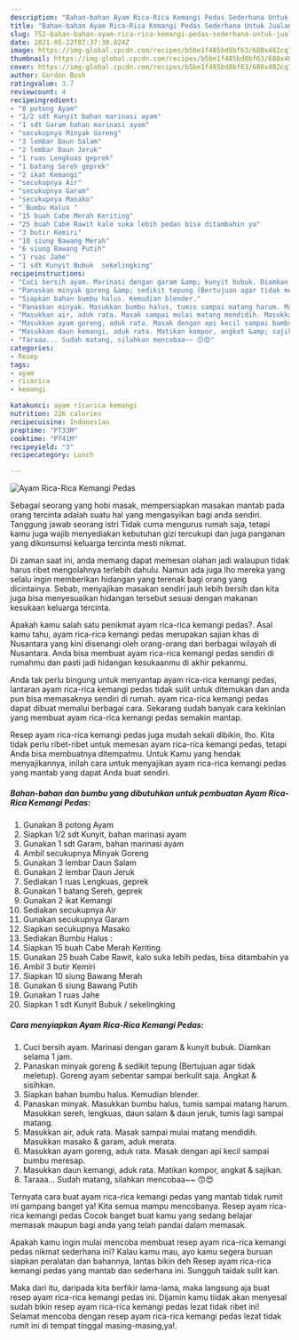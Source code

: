 ```yaml
---
description: "Bahan-bahan Ayam Rica-Rica Kemangi Pedas Sederhana Untuk Jualan"
title: "Bahan-bahan Ayam Rica-Rica Kemangi Pedas Sederhana Untuk Jualan"
slug: 752-bahan-bahan-ayam-rica-rica-kemangi-pedas-sederhana-untuk-jualan
date: 2021-05-22T07:37:30.824Z
image: https://img-global.cpcdn.com/recipes/b5be1f485bd8bf63/680x482cq70/ayam-rica-rica-kemangi-pedas-foto-resep-utama.jpg
thumbnail: https://img-global.cpcdn.com/recipes/b5be1f485bd8bf63/680x482cq70/ayam-rica-rica-kemangi-pedas-foto-resep-utama.jpg
cover: https://img-global.cpcdn.com/recipes/b5be1f485bd8bf63/680x482cq70/ayam-rica-rica-kemangi-pedas-foto-resep-utama.jpg
author: Gordon Bush
ratingvalue: 3.7
reviewcount: 4
recipeingredient:
- "8 potong Ayam"
- "1/2 sdt Kunyit bahan marinasi ayam"
- "1 sdt Garam bahan marinasi ayam"
- "secukupnya Minyak Goreng"
- "3 lembar Daun Salam"
- "2 lembar Daun Jeruk"
- "1 ruas Lengkuas geprek"
- "1 batang Sereh geprek"
- "2 ikat Kemangi"
- "secukupnya Air"
- "secukupnya Garam"
- "secukupnya Masako"
- " Bumbu Halus "
- "15 buah Cabe Merah Keriting"
- "25 buah Cabe Rawit kalo suka lebih pedas bisa ditambahin ya"
- "3 butir Kemiri"
- "10 siung Bawang Merah"
- "6 siung Bawang Putih"
- "1 ruas Jahe"
- "1 sdt Kunyit Bubuk  sekelingking"
recipeinstructions:
- "Cuci bersih ayam. Marinasi dengan garam &amp; kunyit bubuk. Diamkan selama 1 jam."
- "Panaskan minyak goreng &amp; sedikit tepung (Bertujuan agar tidak meletup). Goreng ayam sebentar sampai berkulit saja. Angkat &amp; sisihkan."
- "Siapkan bahan bumbu halus. Kemudian blender."
- "Panaskan minyak. Masukkan bumbu halus, tumis sampai matang harum. Masukkan sereh, lengkuas, daun salam &amp; daun jeruk, tumis lagi sampai matang."
- "Masukkan air, aduk rata. Masak sampai mulai matang mendidih. Masukkan masako &amp; garam, aduk merata."
- "Masukkan ayam goreng, aduk rata. Masak dengan api kecil sampai bumbu meresap."
- "Masukkan daun kemangi, aduk rata. Matikan kompor, angkat &amp; sajikan."
- "Taraaa... Sudah matang, silahkan mencobaa~~ 😙😍"
categories:
- Resep
tags:
- ayam
- ricarica
- kemangi

katakunci: ayam ricarica kemangi 
nutrition: 226 calories
recipecuisine: Indonesian
preptime: "PT33M"
cooktime: "PT41M"
recipeyield: "3"
recipecategory: Lunch

---
```



![Ayam Rica-Rica Kemangi Pedas](https://img-global.cpcdn.com/recipes/b5be1f485bd8bf63/680x482cq70/ayam-rica-rica-kemangi-pedas-foto-resep-utama.jpg)

Sebagai seorang yang hobi masak, mempersiapkan masakan mantab pada orang tercinta adalah suatu hal yang mengasyikan bagi anda sendiri. Tanggung jawab seorang istri Tidak cuma mengurus rumah saja, tetapi kamu juga wajib menyediakan kebutuhan gizi tercukupi dan juga panganan yang dikonsumsi keluarga tercinta mesti nikmat.

Di zaman  saat ini, anda memang dapat memesan olahan jadi walaupun tidak harus ribet mengolahnya terlebih dahulu. Namun ada juga lho mereka yang selalu ingin memberikan hidangan yang terenak bagi orang yang dicintainya. Sebab, menyajikan masakan sendiri jauh lebih bersih dan kita juga bisa menyesuaikan hidangan tersebut sesuai dengan makanan kesukaan keluarga tercinta. 



Apakah kamu salah satu penikmat ayam rica-rica kemangi pedas?. Asal kamu tahu, ayam rica-rica kemangi pedas merupakan sajian khas di Nusantara yang kini disenangi oleh orang-orang dari berbagai wilayah di Nusantara. Anda bisa membuat ayam rica-rica kemangi pedas sendiri di rumahmu dan pasti jadi hidangan kesukaanmu di akhir pekanmu.

Anda tak perlu bingung untuk menyantap ayam rica-rica kemangi pedas, lantaran ayam rica-rica kemangi pedas tidak sulit untuk ditemukan dan anda pun bisa memasaknya sendiri di rumah. ayam rica-rica kemangi pedas dapat dibuat memalui berbagai cara. Sekarang sudah banyak cara kekinian yang membuat ayam rica-rica kemangi pedas semakin mantap.

Resep ayam rica-rica kemangi pedas juga mudah sekali dibikin, lho. Kita tidak perlu ribet-ribet untuk memesan ayam rica-rica kemangi pedas, tetapi Anda bisa membuatnya ditempatmu. Untuk Kamu yang hendak menyajikannya, inilah cara untuk menyajikan ayam rica-rica kemangi pedas yang mantab yang dapat Anda buat sendiri.

<!--inarticleads1-->

##### Bahan-bahan dan bumbu yang dibutuhkan untuk pembuatan Ayam Rica-Rica Kemangi Pedas:

1. Gunakan 8 potong Ayam
1. Siapkan 1/2 sdt Kunyit, bahan marinasi ayam
1. Gunakan 1 sdt Garam, bahan marinasi ayam
1. Ambil secukupnya Minyak Goreng
1. Gunakan 3 lembar Daun Salam
1. Gunakan 2 lembar Daun Jeruk
1. Sediakan 1 ruas Lengkuas, geprek
1. Gunakan 1 batang Sereh, geprek
1. Gunakan 2 ikat Kemangi
1. Sediakan secukupnya Air
1. Gunakan secukupnya Garam
1. Siapkan secukupnya Masako
1. Sediakan  Bumbu Halus :
1. Siapkan 15 buah Cabe Merah Keriting
1. Gunakan 25 buah Cabe Rawit, kalo suka lebih pedas, bisa ditambahin ya
1. Ambil 3 butir Kemiri
1. Siapkan 10 siung Bawang Merah
1. Gunakan 6 siung Bawang Putih
1. Gunakan 1 ruas Jahe
1. Siapkan 1 sdt Kunyit Bubuk / sekelingking




<!--inarticleads2-->

##### Cara menyiapkan Ayam Rica-Rica Kemangi Pedas:

1. Cuci bersih ayam. Marinasi dengan garam &amp; kunyit bubuk. Diamkan selama 1 jam.
1. Panaskan minyak goreng &amp; sedikit tepung (Bertujuan agar tidak meletup). Goreng ayam sebentar sampai berkulit saja. Angkat &amp; sisihkan.
1. Siapkan bahan bumbu halus. Kemudian blender.
1. Panaskan minyak. Masukkan bumbu halus, tumis sampai matang harum. Masukkan sereh, lengkuas, daun salam &amp; daun jeruk, tumis lagi sampai matang.
1. Masukkan air, aduk rata. Masak sampai mulai matang mendidih. Masukkan masako &amp; garam, aduk merata.
1. Masukkan ayam goreng, aduk rata. Masak dengan api kecil sampai bumbu meresap.
1. Masukkan daun kemangi, aduk rata. Matikan kompor, angkat &amp; sajikan.
1. Taraaa... Sudah matang, silahkan mencobaa~~ 😙😍




Ternyata cara buat ayam rica-rica kemangi pedas yang mantab tidak rumit ini gampang banget ya! Kita semua mampu mencobanya. Resep ayam rica-rica kemangi pedas Cocok banget buat kamu yang sedang belajar memasak maupun bagi anda yang telah pandai dalam memasak.

Apakah kamu ingin mulai mencoba membuat resep ayam rica-rica kemangi pedas nikmat sederhana ini? Kalau kamu mau, ayo kamu segera buruan siapkan peralatan dan bahannya, lantas bikin deh Resep ayam rica-rica kemangi pedas yang mantab dan sederhana ini. Sungguh taidak sulit kan. 

Maka dari itu, daripada kita berfikir lama-lama, maka langsung aja buat resep ayam rica-rica kemangi pedas ini. Dijamin kamu tiidak akan menyesal sudah bikin resep ayam rica-rica kemangi pedas lezat tidak ribet ini! Selamat mencoba dengan resep ayam rica-rica kemangi pedas lezat tidak rumit ini di tempat tinggal masing-masing,ya!.

